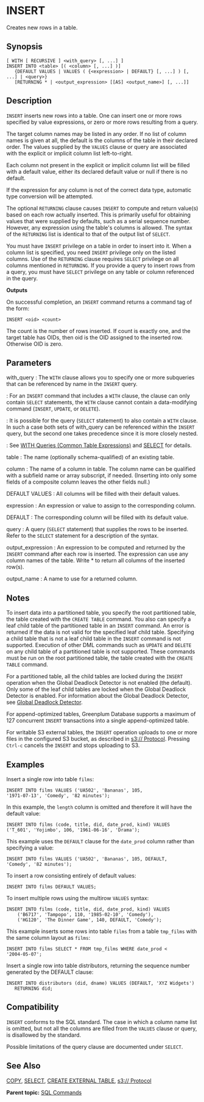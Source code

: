 # INSERT 

Creates new rows in a table.

## <a id="section2"></a>Synopsis 

``` {#sql_command_synopsis}
[ WITH [ RECURSIVE ] <with_query> [, ...] ]
INSERT INTO <table> [( <column> [, ...] )]
   {DEFAULT VALUES | VALUES ( {<expression> | DEFAULT} [, ...] ) [, ...] | <query>}
   [RETURNING * | <output_expression> [[AS] <output_name>] [, ...]]
```

## <a id="section3"></a>Description 

`INSERT` inserts new rows into a table. One can insert one or more rows specified by value expressions, or zero or more rows resulting from a query.

The target column names may be listed in any order. If no list of column names is given at all, the default is the columns of the table in their declared order. The values supplied by the `VALUES` clause or query are associated with the explicit or implicit column list left-to-right.

Each column not present in the explicit or implicit column list will be filled with a default value, either its declared default value or null if there is no default.

If the expression for any column is not of the correct data type, automatic type conversion will be attempted.

The optional `RETURNING` clause causes `INSERT` to compute and return value\(s\) based on each row actually inserted. This is primarily useful for obtaining values that were supplied by defaults, such as a serial sequence number. However, any expression using the table's columns is allowed. The syntax of the `RETURNING` list is identical to that of the output list of `SELECT`.

You must have `INSERT` privilege on a table in order to insert into it. When a column list is specified, you need `INSERT` privilege only on the listed columns. Use of the `RETURNING` clause requires `SELECT` privilege on all columns mentioned in `RETURNING`. If you provide a query to insert rows from a query, you must have `SELECT` privilege on any table or column referenced in the query.

**Outputs**

On successful completion, an `INSERT` command returns a command tag of the form:

```
INSERT <oid> <count>
```

The count is the number of rows inserted. If count is exactly one, and the target table has OIDs, then oid is the OID assigned to the inserted row. Otherwise OID is zero.

## <a id="section5"></a>Parameters 

with\_query
:   The `WITH` clause allows you to specify one or more subqueries that can be referenced by name in the `INSERT` query.

:   For an `INSERT` command that includes a `WITH` clause, the clause can only contain `SELECT` statements, the `WITH` clause cannot contain a data-modifying command \(`INSERT`, `UPDATE`, or `DELETE`\).

:   It is possible for the query \(`SELECT` statement\) to also contain a `WITH` clause. In such a case both sets of with\_query can be referenced within the `INSERT` query, but the second one takes precedence since it is more closely nested.

:   See [WITH Queries \(Common Table Expressions\)](../../admin_guide/query/topics/CTE-query.html#topic_zhs_r1s_w1b) and [SELECT](SELECT.html) for details.

table
:   The name \(optionally schema-qualified\) of an existing table.

column
:   The name of a column in table. The column name can be qualified with a subfield name or array subscript, if needed. \(Inserting into only some fields of a composite column leaves the other fields null.\)

DEFAULT VALUES
:   All columns will be filled with their default values.

expression
:   An expression or value to assign to the corresponding column.

DEFAULT
:   The corresponding column will be filled with its default value.

query
:   A query \(`SELECT` statement\) that supplies the rows to be inserted. Refer to the `SELECT` statement for a description of the syntax.

output\_expression
:   An expression to be computed and returned by the `INSERT` command after each row is inserted. The expression can use any column names of the table. Write \* to return all columns of the inserted row\(s\).

output\_name
:   A name to use for a returned column.

## <a id="section6"></a>Notes 

To insert data into a partitioned table, you specify the root partitioned table, the table created with the `CREATE TABLE` command. You also can specify a leaf child table of the partitioned table in an `INSERT` command. An error is returned if the data is not valid for the specified leaf child table. Specifying a child table that is not a leaf child table in the `INSERT` command is not supported. Execution of other DML commands such as `UPDATE` and `DELETE` on any child table of a partitioned table is not supported. These commands must be run on the root partitioned table, the table created with the `CREATE TABLE` command.

For a partitioned table, all the child tables are locked during the `INSERT` operation when the Global Deadlock Detector is not enabled \(the default\). Only some of the leaf child tables are locked when the Global Deadlock Detector is enabled. For information about the Global Deadlock Detector, see [Global Deadlock Detector](../../admin_guide/dml.html#topic_gdd).

For append-optimized tables, Greenplum Database supports a maximum of 127 concurrent `INSERT` transactions into a single append-optimized table.

For writable S3 external tables, the `INSERT` operation uploads to one or more files in the configured S3 bucket, as described in [s3:// Protocol](../../admin_guide/external/g-s3-protocol.html#amazon-emr). Pressing `Ctrl-c` cancels the `INSERT` and stops uploading to S3.

## <a id="section7"></a>Examples 

Insert a single row into table `films`:

```
INSERT INTO films VALUES ('UA502', 'Bananas', 105, 
'1971-07-13', 'Comedy', '82 minutes');
```

In this example, the `length` column is omitted and therefore it will have the default value:

```
INSERT INTO films (code, title, did, date_prod, kind) VALUES 
('T_601', 'Yojimbo', 106, '1961-06-16', 'Drama');
```

This example uses the `DEFAULT` clause for the `date_prod` column rather than specifying a value:

```
INSERT INTO films VALUES ('UA502', 'Bananas', 105, DEFAULT, 
'Comedy', '82 minutes');
```

To insert a row consisting entirely of default values:

```
INSERT INTO films DEFAULT VALUES;
```

To insert multiple rows using the multirow `VALUES` syntax:

```
INSERT INTO films (code, title, did, date_prod, kind) VALUES
    ('B6717', 'Tampopo', 110, '1985-02-10', 'Comedy'),
    ('HG120', 'The Dinner Game', 140, DEFAULT, 'Comedy');
```

This example inserts some rows into table `films` from a table `tmp_films` with the same column layout as `films`:

```
INSERT INTO films SELECT * FROM tmp_films WHERE date_prod < 
'2004-05-07';
```

Insert a single row into table distributors, returning the sequence number generated by the DEFAULT clause:

```
INSERT INTO distributors (did, dname) VALUES (DEFAULT, 'XYZ Widgets')
   RETURNING did;
```

## <a id="section8"></a>Compatibility 

`INSERT` conforms to the SQL standard. The case in which a column name list is omitted, but not all the columns are filled from the `VALUES` clause or query, is disallowed by the standard.

Possible limitations of the query clause are documented under `SELECT`.

## <a id="section9"></a>See Also 

[COPY](COPY.html), [SELECT](SELECT.html), [CREATE EXTERNAL TABLE](CREATE_EXTERNAL_TABLE.html), [s3:// Protocol](../../admin_guide/external/g-s3-protocol.html#amazon-emr)

**Parent topic:** [SQL Commands](../sql_commands/sql_ref.html)

